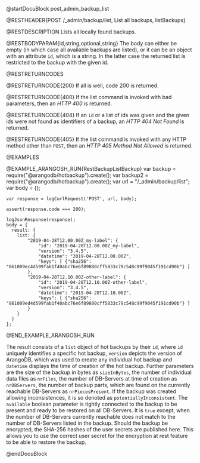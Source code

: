 @startDocuBlock post_admin_backup_list

@RESTHEADER{POST /_admin/backup/list, List all backups, listBackups}

@RESTDESCRIPTION
Lists all locally found backups.

@RESTBODYPARAM{id,string,optional,string}
The body can either be empty (in which case all available backups are
listed), or it can be an object with an attribute `id`, which
is a string. In the latter case the returned list
is restricted to the backup with the given id.

@RESTRETURNCODES

@RESTRETURNCODE{200}
If all is well, code 200 is returned.

@RESTRETURNCODE{400}
If the list command is invoked with bad parameters, then an *HTTP 400*
is returned.

@RESTRETURNCODE{404}
If an `id` or a list of ids was given and the given ids were not found
as identifiers of a backup, an *HTTP 404 Not Found* is returned.

@RESTRETURNCODE{405}
If the list command is invoked with any HTTP
method other than `POST`, then an *HTTP 405 Method Not Allowed* is returned.

@EXAMPLES

@EXAMPLE_ARANGOSH_RUN{RestBackupListBackup}
    var backup = require("@arangodb/hotbackup").create();
    var backup2 = require("@arangodb/hotbackup").create();
    var url = "/_admin/backup/list";
    var body = {};

    var response = logCurlRequest('POST', url, body);

    assert(response.code === 200);

    logJsonResponse(response);
    body = {
      result: {
        list: {
            "2019-04-28T12.00.00Z_my-label": {
                "id": "2019-04-28T12.00.00Z_my-label",
                "version": "3.4.5",
                "datetime": "2019-04-28T12.00.00Z",
                "keys": [ {"sha256": "861009ec4d599fab1f40abc76e6f89880cff5833c79c548c99f9045f191cd90b"} ]
            },
            "2019-04-28T12.10.00Z-other-label": {
                "id": "2019-04-28T12.10.00Z-other-label",
                "version": "3.4.5",
                "datetime": "2019-04-28T12.10.00Z",
                "keys": [ {"sha256": "861009ed4d599fab1f40abc76e6f89880cff5833c79c548c99f9045f191cd90b"} ]
            }
        }
      }
    };
@END_EXAMPLE_ARANGOSH_RUN

The result consists of a `list` object of hot backups by their `id`, where `id`
uniquely identifies a specific hot backup, `version` depicts the version of
ArangoDB, which was used to create any individual hot backup and `datetime`
displays the time of creation of the hot backup. Further parameters are the size
of the backup in bytes as `sizeInBytes`, the number of individual data files as
`nrFiles`, the number of DB-Servers at time of creation as `nrDBServers`, the
number of backup parts, which are found on the currently reachable DB-Servers as
`nrPiecesPresent`. If the backup was created allowing inconsistences, it is so
denoted as `potentiallyInconsistent`. The `available` boolean parameter is
tightly connected to the backup to be present and ready to be restored on all
DB-Servers. It is `true` except, when the number of DB-Servers currently
reachable does not match to the number of DB-Servers listed in the backup.
Should the backup be encrypted, the SHA-256 hashes of the user secrets are
published here. This allows you to use the correct user secret for the
encryption at rest feature to be able to restore the backup.

@endDocuBlock

